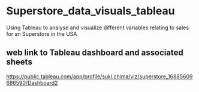 # Superstore_data_visuals_tableau
Using Tableau to analyse and visualize different variables relating to sales  for an Superstore in the USA 

## web link to Tableau dashboard and associated sheets 
https://public.tableau.com/app/profile/suki.chima/viz/superstore_16885609686590/Dashboard2  


